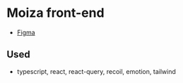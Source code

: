 # Moiza front-end

- [Figma](https://www.figma.com/file/RVMT9MylXWQkapNDH4t453/First-Project?node-id=0%3A1)

## Used

- typescript, react, react-query, recoil, emotion, tailwind

